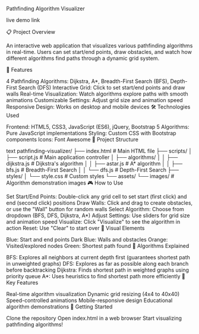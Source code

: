 Pathfinding Algorithm Visualizer

live demo link

📋 Project Overview

An interactive web application that visualizes various pathfinding algorithms in real-time. Users can set start/end points, draw obstacles, and watch how different algorithms find paths through a dynamic grid system.

🚀 Features

4 Pathfinding Algorithms: Dijkstra, A*, Breadth-First Search (BFS), Depth-First Search (DFS)
Interactive Grid: Click to set start/end points and draw walls
Real-time Visualization: Watch algorithms explore paths with smooth animations
Customizable Settings: Adjust grid size and animation speed
Responsive Design: Works on desktop and mobile devices
🛠️ Technologies Used

Frontend: HTML5, CSS3, JavaScript (ES6), jQuery, Bootstrap 5
Algorithms: Pure JavaScript implementations
Styling: Custom CSS with Bootstrap components
Icons: Font Awesome
📁 Project Structure

text
pathfinding-visualizer/
├── index.html                 # Main HTML file
├── scripts/
│   ├── script.js             # Main application controller
│   ├── algorithms/
│   │   ├── dijkstra.js       # Dijkstra's algorithm
│   │   ├── astar.js          # A* algorithm
│   │   ├── bfs.js            # Breadth-First Search
│   │   └── dfs.js            # Depth-First Search
├── styles/
│   └── style.css             # Custom styles
└── assets/
    └── images/               # Algorithm demonstration images
🎮 How to Use

Set Start/End Points: Double-click any grid cell to set start (first click) and end (second click) positions
Draw Walls: Click and drag to create obstacles, or use the "Wall" button for random walls
Select Algorithm: Choose from dropdown (BFS, DFS, Dijkstra, A*)
Adjust Settings: Use sliders for grid size and animation speed
Visualize: Click "Visualize" to see the algorithm in action
Reset: Use "Clear" to start over
🎨 Visual Elements

Blue: Start and end points
Dark Blue: Walls and obstacles
Orange: Visited/explored nodes
Green: Shortest path found
🔧 Algorithms Explained

BFS: Explores all neighbors at current depth first (guarantees shortest path in unweighted graphs)
DFS: Explores as far as possible along each branch before backtracking
Dijkstra: Finds shortest path in weighted graphs using priority queue
A*: Uses heuristics to find shortest path more efficiently
🌟 Key Features

Real-time algorithm visualization
Dynamic grid resizing (4x4 to 40x40)
Speed-controlled animations
Mobile-responsive design
Educational algorithm demonstrations
🚀 Getting Started

Clone the repository
Open index.html in a web browser
Start visualizing pathfinding algorithms!
